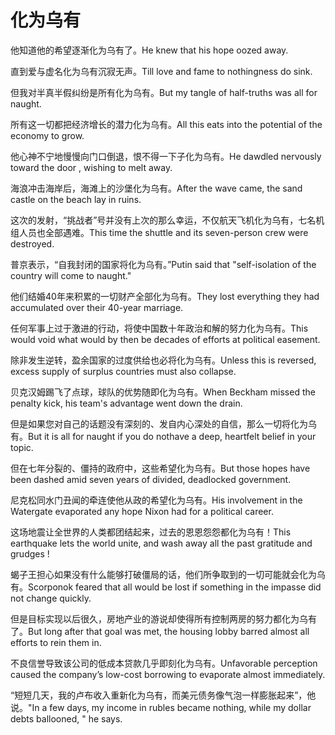 # 化为乌有

<p><span class="chinese">他知道他的希望逐渐化为乌有了。</span><span class="english">He knew that his hope oozed away.</span></p>

<p><span class="chinese">直到爱与虚名化为乌有沉寂无声。</span><span class="english">Till love and fame to nothingness do sink.</span></p>

<p><span class="chinese">但我对半真半假纠纷是所有化为乌有。</span><span class="english">But my tangle of half-truths was all for naught.</span></p>

<p><span class="chinese">所有这一切都把经济增长的潜力化为乌有。</span><span class="english">All this eats into the potential of the economy to grow.</span></p>

<p><span class="chinese">他心神不宁地慢慢向门口倒退，恨不得一下子化为乌有。</span><span class="english">He dawdled nervously toward the door , wishing to melt away.</span></p>

<p><span class="chinese">海浪冲击海岸后，海滩上的沙堡化为乌有。</span><span class="english">After the wave came, the sand castle on the beach lay in ruins.</span></p>

<p><span class="chinese">这次的发射，“挑战者”号并没有上次的那么幸运，不仅航天飞机化为乌有，七名机组人员也全部遇难。</span><span class="english">This time the shuttle and its seven-person crew were destroyed.</span></p>

<p><span class="chinese">普京表示，“自我封闭的国家将化为乌有。”</span><span class="english">Putin said that "self-isolation of the country will come to naught."</span></p>

<p><span class="chinese">他们结婚40年来积累的一切财产全部化为乌有。</span><span class="english">They lost everything they had accumulated over their 40-year marriage.</span></p>

<p><span class="chinese">任何军事上过于激进的行动，将使中国数十年政治和解的努力化为乌有。</span><span class="english">This would void what would by then be decades of efforts at political easement.</span></p>

<p><span class="chinese">除非发生逆转，盈余国家的过度供给也必将化为乌有。</span><span class="english">Unless this is reversed, excess supply of surplus countries must also collapse.</span></p>

<p><span class="chinese">贝克汉姆踢飞了点球，球队的优势随即化为乌有。</span><span class="english">When Beckham missed the penalty kick, his team's advantage went down the drain.</span></p>

<p><span class="chinese">但是如果您对自己的话题没有深刻的、发自内心深处的自信，那么一切将化为乌有。</span><span class="english">But it is all for naught if you do nothave a deep, heartfelt belief in your topic.</span></p>

<p><span class="chinese">但在七年分裂的、僵持的政府中，这些希望化为乌有。</span><span class="english">But those hopes have been dashed amid seven years of divided, deadlocked government.</span></p>

<p><span class="chinese">尼克松同水门丑闻的牵连使他从政的希望化为乌有。</span><span class="english">His involvement in the Watergate evaporated any hope Nixon had for a political career.</span></p>

<p><span class="chinese">这场地震让全世界的人类都团结起来，过去的恩恩怨怨都化为乌有！</span><span class="english">This earthquake lets the world unite, and wash away all the past gratitude and grudges !</span></p>

<p><span class="chinese">蝎子王担心如果没有什么能够打破僵局的话，他们所争取到的一切可能就会化为乌有。</span><span class="english">Scorponok feared that all would be lost if something in the impasse did not change quickly.</span></p>

<p><span class="chinese">但是目标实现以后很久，房地产业的游说却使得所有控制两房的努力都化为乌有了。</span><span class="english">But long after that goal was met, the housing lobby barred almost all efforts to rein them in.</span></p>

<p><span class="chinese">不良信誉导致该公司的低成本贷款几乎即刻化为乌有。</span><span class="english">Unfavorable perception caused the company’s low-cost borrowing to evaporate almost immediately.</span></p>

<p><span class="chinese">“短短几天，我的卢布收入重新化为乌有，而美元债务像气泡一样膨胀起来”，他说。</span><span class="english">"In a few days, my income in rubles became nothing, while my dollar debts ballooned, " he says.</span></p>

